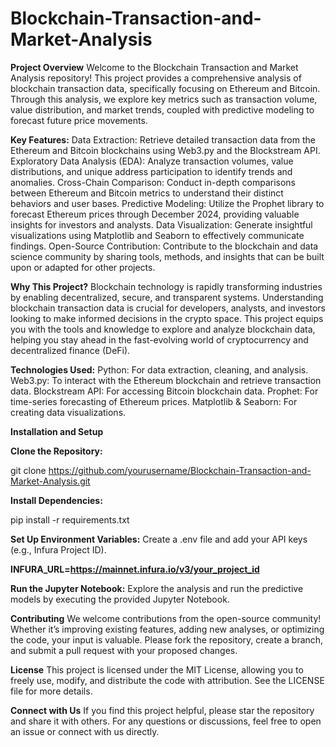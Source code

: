 # Blockchain-Transaction-and-Market-Analysis
**Project Overview**
Welcome to the Blockchain Transaction and Market Analysis repository! This project provides a comprehensive analysis of blockchain transaction data, specifically focusing on Ethereum and Bitcoin. Through this analysis, we explore key metrics such as transaction volume, value distribution, and market trends, coupled with predictive modeling to forecast future price movements.

**Key Features:**
Data Extraction: Retrieve detailed transaction data from the Ethereum and Bitcoin blockchains using Web3.py and the Blockstream API.
Exploratory Data Analysis (EDA): Analyze transaction volumes, value distributions, and unique address participation to identify trends and anomalies.
Cross-Chain Comparison: Conduct in-depth comparisons between Ethereum and Bitcoin metrics to understand their distinct behaviors and user bases.
Predictive Modeling: Utilize the Prophet library to forecast Ethereum prices through December 2024, providing valuable insights for investors and analysts.
Data Visualization: Generate insightful visualizations using Matplotlib and Seaborn to effectively communicate findings.
Open-Source Contribution: Contribute to the blockchain and data science community by sharing tools, methods, and insights that can be built upon or adapted for other projects.

**Why This Project?**
Blockchain technology is rapidly transforming industries by enabling decentralized, secure, and transparent systems. Understanding blockchain transaction data is crucial for developers, analysts, and investors looking to make informed decisions in the crypto space. This project equips you with the tools and knowledge to explore and analyze blockchain data, helping you stay ahead in the fast-evolving world of cryptocurrency and decentralized finance (DeFi).

**Technologies Used:**
Python: For data extraction, cleaning, and analysis.
Web3.py: To interact with the Ethereum blockchain and retrieve transaction data.
Blockstream API: For accessing Bitcoin blockchain data.
Prophet: For time-series forecasting of Ethereum prices.
Matplotlib & Seaborn: For creating data visualizations.

**Installation and Setup**

**Clone the Repository:**

git clone https://github.com/yourusername/Blockchain-Transaction-and-Market-Analysis.git

**Install Dependencies:**

pip install -r requirements.txt

**Set Up Environment Variables:**
Create a .env file and add your API keys (e.g., Infura Project ID).

**INFURA_URL=https://mainnet.infura.io/v3/your_project_id**

**Run the Jupyter Notebook:**
Explore the analysis and run the predictive models by executing the provided Jupyter Notebook.

**Contributing**
We welcome contributions from the open-source community! Whether it’s improving existing features, adding new analyses, or optimizing the code, your input is valuable. Please fork the repository, create a branch, and submit a pull request with your proposed changes.

**License**
This project is licensed under the MIT License, allowing you to freely use, modify, and distribute the code with attribution. See the LICENSE file for more details.

**Connect with Us**
If you find this project helpful, please star the repository and share it with others. For any questions or discussions, feel free to open an issue or connect with us directly.

